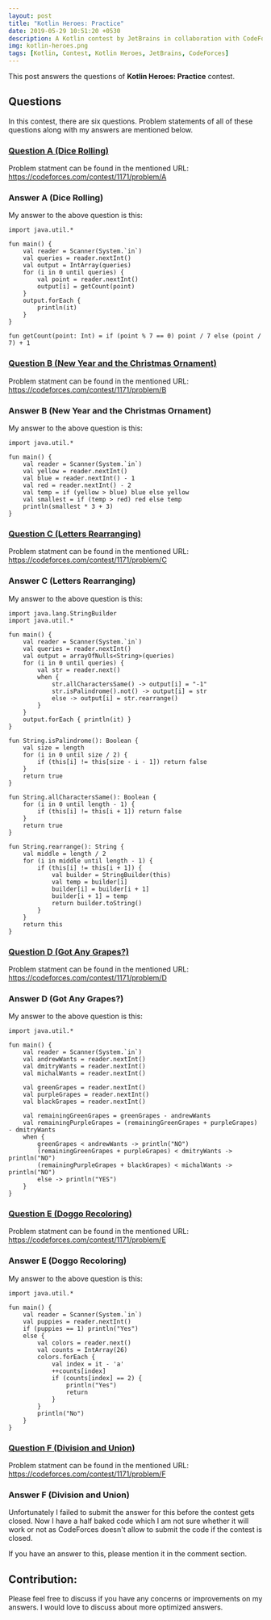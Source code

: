 ```yaml
---
layout: post
title: "Kotlin Heroes: Practice"
date: 2019-05-29 10:51:20 +0530
description: A Kotlin contest by JetBrains in collaboration with CodeForces
img: kotlin-heroes.png
tags: [Kotlin, Contest, Kotlin Heroes, JetBrains, CodeForces]
---
```

This post answers the questions of **Kotlin Heroes: Practice** contest.

## Questions
In this contest, there are six questions. Problem statements of all of these questions along with my answers are mentioned below.

### [Question A (Dice Rolling)](https://codeforces.com/contest/1171/problem/A)
Problem statment can be found in the mentioned URL: https://codeforces.com/contest/1171/problem/A

### Answer A (Dice Rolling)
My answer to the above question is this:
```
import java.util.*

fun main() {
    val reader = Scanner(System.`in`)
    val queries = reader.nextInt()
    val output = IntArray(queries)
    for (i in 0 until queries) {
        val point = reader.nextInt()
        output[i] = getCount(point)
    }
    output.forEach {
        println(it)
    }
}

fun getCount(point: Int) = if (point % 7 == 0) point / 7 else (point / 7) + 1
```

### [Question B (New Year and the Christmas Ornament)](https://codeforces.com/contest/1171/problem/B)
Problem statment can be found in the mentioned URL: https://codeforces.com/contest/1171/problem/B

### Answer B (New Year and the Christmas Ornament)
My answer to the above question is this:
```
import java.util.*

fun main() {
    val reader = Scanner(System.`in`)
    val yellow = reader.nextInt()
    val blue = reader.nextInt() - 1
    val red = reader.nextInt() - 2
    val temp = if (yellow > blue) blue else yellow
    val smallest = if (temp > red) red else temp
    println(smallest * 3 + 3)
}
```

### [Question C (Letters Rearranging)](https://codeforces.com/contest/1171/problem/C)
Problem statment can be found in the mentioned URL: https://codeforces.com/contest/1171/problem/C

### Answer C (Letters Rearranging)
My answer to the above question is this:
```
import java.lang.StringBuilder
import java.util.*

fun main() {
    val reader = Scanner(System.`in`)
    val queries = reader.nextInt()
    val output = arrayOfNulls<String>(queries)
    for (i in 0 until queries) {
        val str = reader.next()
        when {
            str.allCharactersSame() -> output[i] = "-1"
            str.isPalindrome().not() -> output[i] = str
            else -> output[i] = str.rearrange()
        }
    }
    output.forEach { println(it) }
}

fun String.isPalindrome(): Boolean {
    val size = length
    for (i in 0 until size / 2) {
        if (this[i] != this[size - i - 1]) return false
    }
    return true
}

fun String.allCharactersSame(): Boolean {
    for (i in 0 until length - 1) {
        if (this[i] != this[i + 1]) return false
    }
    return true
}

fun String.rearrange(): String {
    val middle = length / 2
    for (i in middle until length - 1) {
        if (this[i] != this[i + 1]) {
            val builder = StringBuilder(this)
            val temp = builder[i]
            builder[i] = builder[i + 1]
            builder[i + 1] = temp
            return builder.toString()
        }
    }
    return this
}
```

### [Question D (Got Any Grapes?)](https://codeforces.com/contest/1171/problem/D)
Problem statment can be found in the mentioned URL: https://codeforces.com/contest/1171/problem/D

### Answer D (Got Any Grapes?)
My answer to the above question is this:
```
import java.util.*

fun main() {
    val reader = Scanner(System.`in`)
    val andrewWants = reader.nextInt()
    val dmitryWants = reader.nextInt()
    val michalWants = reader.nextInt()

    val greenGrapes = reader.nextInt()
    val purpleGrapes = reader.nextInt()
    val blackGrapes = reader.nextInt()

    val remainingGreenGrapes = greenGrapes - andrewWants
    val remainingPurpleGrapes = (remainingGreenGrapes + purpleGrapes) - dmitryWants
    when {
        greenGrapes < andrewWants -> println("NO")
        (remainingGreenGrapes + purpleGrapes) < dmitryWants -> println("NO")
        (remainingPurpleGrapes + blackGrapes) < michalWants -> println("NO")
        else -> println("YES")
    }
}
```

### [Question E (Doggo Recoloring)](https://codeforces.com/contest/1171/problem/E)
Problem statment can be found in the mentioned URL: https://codeforces.com/contest/1171/problem/E

### Answer E (Doggo Recoloring)
My answer to the above question is this:
```
import java.util.*

fun main() {
    val reader = Scanner(System.`in`)
    val puppies = reader.nextInt()
    if (puppies == 1) println("Yes")
    else {
        val colors = reader.next()
        val counts = IntArray(26)
        colors.forEach {
            val index = it - 'a'
            ++counts[index]
            if (counts[index] == 2) {
                println("Yes")
                return
            }
        }
        println("No")
    }
}
```

### [Question F (Division and Union)](https://codeforces.com/contest/1171/problem/F)
Problem statment can be found in the mentioned URL: https://codeforces.com/contest/1171/problem/F

### Answer F (Division and Union)
Unfortunately I failed to submit the answer for this before the contest gets closed. Now I have a half baked code which I am not sure whether it will work or not as CodeForces doesn't allow to submit the code if the contest is closed.

If you have an answer to this, please mention it in the comment section.

## Contribution:
Please feel free to discuss if you have any concerns or improvements on my answers. I would love to discuss about more optimized answers.
